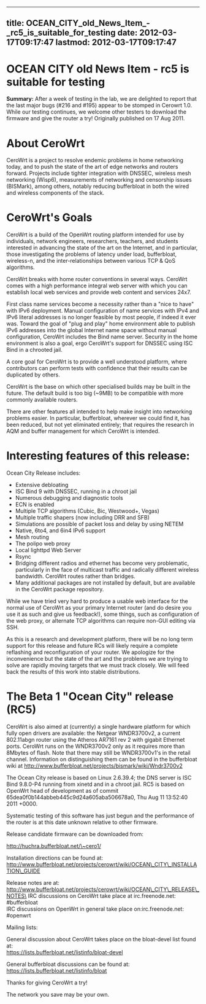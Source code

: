 
---
title: OCEAN_CITY_old_News_Item_-_rc5_is_suitable_for_testing
date: 2012-03-17T09:17:47
lastmod: 2012-03-17T09:17:47
---
OCEAN CITY old News Item - rc5 is suitable for testing
======================================================

**Summary:** After a week of testing in the lab, we are delighted to
report that the last major bugs (\#216 and \#195) appear to be stomped
in Cerowrt 1.0. While our testing continues, we welcome other testers to
download the firmware and give the router a try! Originally published on
17 Aug 2011.

About CeroWrt
=============

CeroWrt is a project to resolve endemic problems in home networking
today, and to push the state of the art of edge networks and routers
forward. Projects include tighter integration with DNSSEC, wireless mesh
networking (Wisp6), measurements of networking and censorship issues
(BISMark), among others, notably reducing bufferbloat in both the wired
and wireless components of the stack.

CeroWrt's Goals
===============

CeroWrt is a build of the OpenWrt routing platform intended for use by
individuals, network engineers, researchers, teachers, and students
interested in advancing the state of the art on the Internet, and in
particular, those investigating the problems of latency under load,
bufferbloat, wireless-n, and the inter-relationships between various TCP
& QoS algorithms.

CeroWrt breaks with home router conventions in several ways. CeroWrt
comes with a high performance integral web server with which you can
establish local web services and provide web content and services 24x7.

First class name services become a necessity rather than a "nice to
have" with IPv6 deployment. Manual configuration of name services with
IPv4 and IPv6 literal addresses is no longer feasible by most people, if
indeed it ever was. Toward the goal of "plug and play" home environment
able to publish IPv6 addresses into the global Internet name space
without manual configuration, CeroWrt includes the Bind name server.
Security in the home environment is also a goal, ergo CeroWrt's support
for DNSSEC using ISC Bind in a chrooted jail.

A core goal for CeroWrt is to provide a well understood platform, where
contributors can perform tests with confidence that their results can be
duplicated by others.

CeroWrt is the base on which other specialised builds may be built in
the future. The default build is too big (\~9MB) to be compatible with
more commonly available routers.

There are other features all intended to help make insight into
networking problems easier. In particular, bufferbloat, wherever we
could find it, has been reduced, but not yet eliminated entirely; that
requires the research in AQM and buffer management for which CeroWrt is
intended.

Interesting features of this release:
=====================================

Ocean City Release includes:

-   Extensive debloating
-   ISC Bind 9 with DNSSEC, running in a chroot jail
-   Numerous debugging and diagnostic tools
-   ECN is enabled
-   Multiple TCP algorithms (Cubic, Bic, Westwood+, Vegas)
-   Multiple traffic shapers (now including DRR and SFB)
-   Simulations are possible of packet loss and delay by using NETEM
-   Native, 6to4, and 6in4 IPv6 support
-   Mesh routing
-   The polipo web proxy
-   Local lighttpd Web Server
-   Rsync
-   Bridging different radios and ethernet has become very problematic,
    particularly in the face of multicast traffic and radically
    different wireless bandwidth. CeroWrt routes rather than bridges.
-   Many additional packages are not installed by default, but are
    available in the CeroWrt package repository.

While we have tried very hard to produce a usable web interface for the
normal use of CeroWrt as your primary Internet router (and do desire you
use it as such and give us feedback!), some things, such as
configuration of the web proxy, or alternate TCP algorithms can require
non-GUI editing via SSH.

As this is a research and development platform, there will be no long
term support for this release and future RCs will likely require a
complete reflashing and reconfiguration of your router. We apologize for
the inconvenience but the state of the art and the problems we are
trying to solve are rapidly moving targets that we must track closely.
We will feed back the results of this work into stable distributions.

The Beta 1 "Ocean City" release (RC5)
=====================================

CeroWrt is also aimed at (currently) a single hardware platform for
which fully open drivers are available: the Netgear WNDR3700v2, a
current 802.11abgn router using the Atheros AR7161 rev 2 with gigabit
Ethernet ports. CeroWrt runs on the WNDR3700v2 only as it requires more
than 8Mbytes of flash. Note that there may still be WNDR3700v1's in the
retail channel. Information on distinguishing them can be found in the
bufferbloat wiki at
http://www.bufferbloat.net/projects/bismark/wiki/Wndr3700v2

The Ocean City release is based on Linux 2.6.39.4; the DNS server is ISC
Bind 9.8.0-P4 running from xinetd and in a chroot jail. RC5 is based on
OpenWrt head of development as of commit
65dea0f0b144abbeb445c9d24a605aba506678a0, Thu Aug 11 13:52:40 2011
+0000.

Systematic testing of this software has just begun and the performance
of the router is at this date unknown relative to other firmware.

Release candidate firmware can be downloaded from:

http://huchra.bufferbloat.net/\~cero1/

Installation directions can be found at:\
http://www.bufferbloat.net/projects/cerowrt/wiki/OCEAN\_CITY\_INSTALLATION\_GUIDE

Release notes are at:\
http://www.bufferbloat.net/projects/cerowrt/wiki/OCEAN\_CITY\_RELEASE\_NOTES\
IRC discussions on CeroWrt take place at irc.freenode.net:
\#bufferbloat\
IRC discussions on OpenWrt in general take place on:irc.freenode.net:
\#openwrt

Mailing lists:

General discussion about CeroWrt takes place on the bloat-devel list
found at:\
https://lists.bufferbloat.net/listinfo/bloat-devel

General bufferbloat discussions can be found at:\
https://lists.bufferbloat.net/listinfo/bloat

Thanks for giving CeroWrt a try!

The network you save may be your own.
